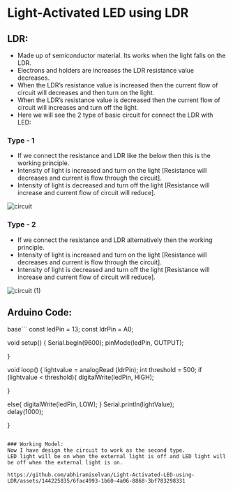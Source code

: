 # Light-Activated LED using LDR


## LDR:
- Made up of semiconductor material. Its works when the light falls on the LDR.
- Electrons and holders are increases the LDR resistance value decreases.
- When the LDR’s resistance value is increased then the current flow of circuit will decreases and then turn on the light.
- When the LDR’s resistance value is decreased then the current flow of circuit will increases and turn off the light.
- Here we will see the 2 type of basic circuit for connect the LDR with LED:

### Type - 1
- If we connect the resistance and LDR like the below then this is the working principle.
- Intensity of light is increased and turn on the light [Resistance will decreases and current is flow through the circuit].
- Intensity of light is decreased and turn off the light [Resistance will increase and current flow of circuit will reduce].
  
![circuit](https://github.com/abhiramiselvan/Light-Activated-LED-using-LDR/assets/144225835/de29d895-9edf-4d31-9359-5a3eb552d86c)


### Type - 2
- If we connect the resistance and LDR alternatively then the working principle.
- Intensity of light is increased and turn on the light [Resistance will decreases and current is flow through the circuit].
- Intensity of light is decreased and turn off the light [Resistance will increase and current flow of circuit will reduce].

![circuit (1)](https://github.com/abhiramiselvan/Light-Activated-LED-using-LDR/assets/144225835/a64dcb47-5e85-46af-918b-46bcfdb551f0)



## Arduino Code:

base```
const ledPin = 13;
const ldrPin = A0;

void setup() {
  Serial.begin(9600);
  pinMode(ledPin, OUTPUT);

}

void loop() {
  lightvalue = analogRead (ldrPin);
  int threshold = 500;
  if (lightvalue < threshold){
    digitalWrite(ledPin, HIGH);

  }
  
  else{
    digitalWrite(ledPin, LOW);
  }
  Serial.println(lightValue);  
  delay(1000); 

}
```

### Working Model:
Now I have design the circuit to work as the second type.
LED light will be on when the external light is off and LED light will be off when the external light is on.

https://github.com/abhiramiselvan/Light-Activated-LED-using-LDR/assets/144225835/6fac4993-1b60-4a06-8868-3bf783298331
